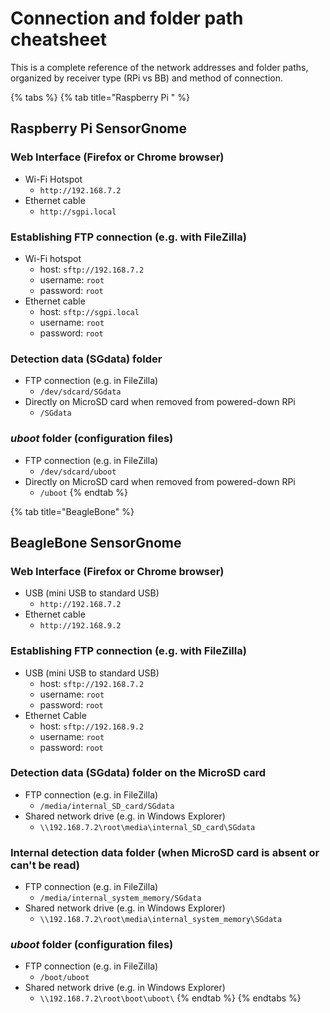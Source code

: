 # Connection and folder path cheatsheet

This is a complete reference of the network addresses and folder paths, organized by receiver type (RPi vs BB) and method of connection.

{% tabs %}
{% tab title="Raspberry Pi " %}
## Raspberry Pi SensorGnome

### Web Interface (Firefox or Chrome browser)

* Wi-Fi Hotspot
  * `http://192.168.7.2`
* Ethernet cable
  * `http://sgpi.local`

### Establishing FTP connection (e.g. with FileZilla)

* Wi-Fi hotspot
  * host: `sftp://192.168.7.2`
  * username: `root`
  * password: `root`
* Ethernet cable
  * host: `sftp://sgpi.local`
  * username: `root`
  * password: `root`

### Detection data (SGdata) folder

* FTP connection (e.g. in FileZilla)
  * `/dev/sdcard/SGdata`
* Directly on MicroSD card when removed from powered-down RPi
  * `/SGdata`

### _uboot_ folder (configuration files)

* FTP connection (e.g. in FileZilla)
  * `/dev/sdcard/uboot`
* Directly on MicroSD card when removed from powered-down RPi
  * `/uboot`
{% endtab %}

{% tab title="BeagleBone" %}
## BeagleBone SensorGnome

### Web Interface (Firefox or Chrome browser)

* USB (mini USB to standard USB)
  * `http://192.168.7.2`
* Ethernet cable&#x20;
  * `http://192.168.9.2`

### Establishing FTP connection (e.g. with FileZilla)

* USB (mini USB to standard USB)
  * host: `sftp://192.168.7.2`
  * username: `root`
  * password: `root`
* Ethernet Cable&#x20;
  * host: `sftp://192.168.9.2`
  * username: `root`
  * password: `root`

### Detection data (SGdata) folder on the MicroSD card

* FTP connection (e.g. in FileZilla)
  * `/media/internal_SD_card/SGdata`
* Shared network drive (e.g. in Windows Explorer)
  * `\\192.168.7.2\root\media\internal_SD_card\SGdata`

### Internal detection data folder (when MicroSD card is absent or can't be read)

* FTP connection (e.g. in FileZilla)
  * `/media/internal_system_memory/SGdata`
* Shared network drive (e.g. in Windows Explorer)
  * `\\192.168.7.2\root\media\internal_system_memory\SGdata`

### _uboot_ folder (configuration files)

* FTP connection (e.g. in FileZilla)
  * `/boot/uboot`
* Shared network drive (e.g. in Windows Explorer)
  * `\\192.168.7.2\root\boot\uboot\`
{% endtab %}
{% endtabs %}
